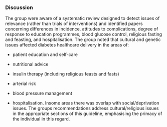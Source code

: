### Discussion
The group were aware of a systematic review designed to detect issues of relevance (rather than trials of interventions) and identified papers concerning differences in incidence, attitudes to complications, degree of response to education programmes, blood glucose control, religious fasting and feasting, and hospitalisation. The group noted that cultural and genetic issues affected diabetes healthcare delivery in the areas of:

*   patient education and self-care

*   nutritional advice

*   insulin therapy (including religious feasts and fasts)

*   arterial risk

*   blood pressure management

*   hospitalisation. Insome areas there was overlap with social/deprivation issues. The groups recommendations address cultural/religious issues in the appropriate sections of this guideline, emphasising the
primacy of the individual in this regard. 
